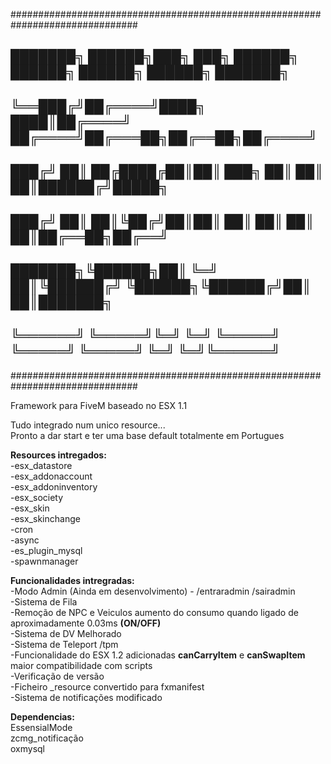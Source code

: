 ###############################################################################
## ███████╗ ██████╗███╗   ███╗ ██████╗      ██████╗ ██████╗ ██████╗ ███████╗ ##
## ╚══███╔╝██╔════╝████╗ ████║██╔════╝     ██╔════╝██╔═══██╗██╔══██╗██╔════╝ ##
##   ███╔╝ ██║     ██╔████╔██║██║  ███╗    ██║     ██║   ██║██████╔╝█████╗   ##
##  ███╔╝  ██║     ██║╚██╔╝██║██║   ██║    ██║     ██║   ██║██╔══██╗██╔══╝   ##
## ███████╗╚██████╗██║ ╚═╝ ██║╚██████╔╝    ╚██████╗╚██████╔╝██║  ██║███████╗ ##
## ╚══════╝ ╚═════╝╚═╝     ╚═╝ ╚═════╝      ╚═════╝ ╚═════╝ ╚═╝  ╚═╝╚══════╝ ##
###############################################################################

Framework para FiveM baseado no ESX 1.1

Tudo integrado num unico resource...<br>
Pronto a dar start e ter uma base default totalmente em Portugues

<b>Resources intregados:</b></br>
-esx_datastore</br>
-esx_addonaccount</br>
-esx_addoninventory</br>
-esx_society</br>
-esx_skin</br>
-esx_skinchange</br>
-cron</br>
-async</br>
-es_plugin_mysql</br>
-spawnmanager</br>


<b>Funcionalidades intregradas:</b></br>
-Modo Admin (Ainda em desenvolvimento) - /entraradmin /sairadmin</br>
-Sistema de Fila</br>
-Remoção de NPC e Veiculos aumento do consumo quando ligado de aproximadamente 0.03ms <b>(ON/OFF)</b></br>
-Sistema de DV Melhorado</br>
-Sistema de Teleport /tpm</br>
-Funcionalidade do ESX 1.2 adicionadas <b>canCarryItem</b> e <b>canSwapItem</b> maior compatibilidade com scripts</br>
-Verificação de versão</br>
-Ficheiro _resource convertido para fxmanifest</br>
-Sistema de notificações modificado</br>


<b>Dependencias:</b></br>
EssensialMode</br>
zcmg_notificação</br>
oxmysql


